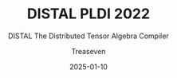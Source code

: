 ---
layout:     post
title:      DISTAL PLDI 2022
subtitle:   DISTAL The Distributed Tensor Algebra Compiler
date:       2025-01-10
author:     Treaseven
header-img: img/bg20.jpg
catalog: true
tags:
    - Compilers
    - Distributed Systems
    - High Performance Computing
---